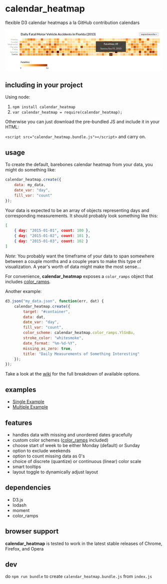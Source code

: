 # calendar_heatmap
flexible D3 calendar heatmaps a la GitHub contribution calendars

![](img/calendar_heatmap_example.png)

## including in your project
Using node:

1. `npm install calendar_heatmap`
2. `var calendar_heatmap = require(calendar_heatmap);`


Otherwise you can just download the pre-bundled JS and include it in your HTML:

`<script src="calendar_heatmap.bundle.js"></script>` and carry on.

## usage

To create the default, barebones calendar heatmap from your data, you might do something like:

```javascript
calendar_heatmap.create({
    data: my_data,
    date_var: "day",
    fill_var: "count"
});
```

Your data is expected to be an array of objects representing days and corresponding measurements. It should probably look something like this:

```json
[
    { day: "2015-01-01", count: 100 },
    { day: "2015-01-02", count: 101 },
    { day: "2015-01-03", count: 102 }
]
```

_Note_: You probably want the timeframe of your data to span somewhere between a couple months and a couple years to make this type of visualization. A year's worth of data might make the most sense...

For convenience, **calendar_heatmap** exposes a `color_ramps` object that includes <a href="https://github.com/madams1/color_ramps" target="_blank">color_ramps</a>.

Another example:
```javascript
d3.json("my_data.json", function(err, dat) {
    calendar_heatmap.create({
        target: "#container",
        data: dat,
        date_var: "day",
        fill_var: "count",
        color_scheme: calendar_heatmap.color_ramps.YlGnBu,
        stroke_color: "whitesmoke",
        date_format: "%m-%d-%Y",
        missing_as_zero: true,
        title: "Daily Measurements of Something Interesting"
    });
});
```
Take a look at the <a href="https://github.com/madams1/calendar_heatmap/wiki/Options" target="_blank">wiki</a> for the full breakdown of available options.

## examples

- <a href="http://bl.ocks.org/madams1/f68685a9f5f0a0b3f7ba" target="_blank">Single Example</a>
- <a href="http://bl.ocks.org/madams1/84f40b8d3148c6e67b32" target="_blank">Multiple Example</a>

## features
- handles data with missing and unordered dates gracefully
- custom color schemes (<a href="https://github.com/madams1/color_ramps" target="_blank">color_ramps</a> included)
- choose start of week to be either Monday (default) or Sunday
- option to exclude weekends
- option to count missing data as 0's
- choice of discrete (quantize) or continuous (linear) color scale
- smart tooltips
- layout toggle to dynamically adjust layout

## dependencies
- D3.js
- lodash
- moment
- color_ramps

## browser support
**calendar_heatmap** is tested to work in the latest stable releases of Chrome, Firefox, and Opera

## dev
do `npm run bundle` to create `calendar_heatmap.bundle.js` from `index.js`
